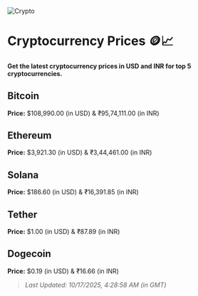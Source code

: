 
![Crypto](https://www.techguide.com.au/wp-content/uploads/2020/11/crypto3.jpeg)

# Cryptocurrency Prices 🪙📈

#### Get the latest cryptocurrency prices in USD and INR for top 5 cryptocurrencies.

## Bitcoin

**Price:** $108,990.00 (in USD) & ₹95,74,111.00 (in INR)

## Ethereum

**Price:** $3,921.30 (in USD) & ₹3,44,461.00 (in INR)

## Solana

**Price:** $186.60 (in USD) & ₹16,391.85 (in INR)

## Tether

**Price:** $1.00 (in USD) & ₹87.89 (in INR)

## Dogecoin

**Price:** $0.19 (in USD) & ₹16.66 (in INR)

> _Last Updated: 10/17/2025, 4:28:58 AM (in GMT)_
